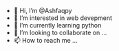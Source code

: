 - 👋 Hi, I’m @Ashfaqpy
- 👀 I’m interested in web devepment
- 🌱 I’m currently learning python
- 💞️ I’m looking to collaborate on ...
- 📫 How to reach me ...

<!---
Ashfaqpy/Ashfaqpy is a ✨ special ✨ repository because its `README.md` (this file) appears on your GitHub profile.
You can click the Preview link to take a look at your changes.
--->
